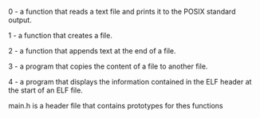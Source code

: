 0 - a function that reads a text file and prints it to the POSIX standard output.

1 - a function that creates a file.

2 -  a function that appends text at the end of a file.

3 - a program that copies the content of a file to another file.

4 -  a program that displays the information contained in the ELF header at the start of an ELF file.

main.h is a header file that contains prototypes for thes functions
